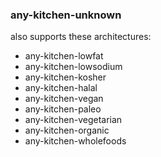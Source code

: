 ### any-kitchen-unknown

also supports these architectures:

- any-kitchen-lowfat
- any-kitchen-lowsodium
- any-kitchen-kosher
- any-kitchen-halal
- any-kitchen-vegan
- any-kitchen-paleo
- any-kitchen-vegetarian
- any-kitchen-organic
- any-kitchen-wholefoods
